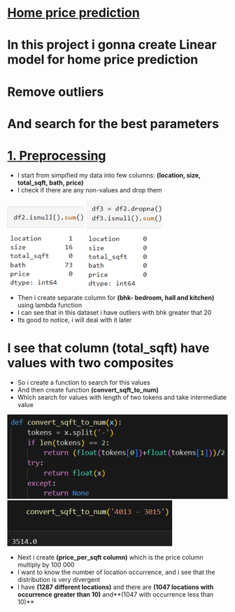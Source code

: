 # [Home price prediction](https://github.com/JakubTabor/Data_augmentation_imbalance_data/blob/main/Project_home_price_model/bengaluru_home_price_model.ipynb)
# In this project i gonna create Linear model for home price prediction
# Remove outliers
# And search for the best parameters
#
#
#
# [1. Preprocessing](https://github.com/JakubTabor/Data_augmentation_imbalance_data/blob/main/Project_home_price_model/Description/Preprocessing)
* I start from simpified my data into few columns: **(location, size,	total_sqft,	bath,	price)**
* I check if there are any non-values and drop them

![](https://github.com/JakubTabor/Data_augmentation_imbalance_data/blob/main/Project_home_price_model/Images/isnull.png)
![](https://github.com/JakubTabor/Data_augmentation_imbalance_data/blob/main/Project_home_price_model/Images/dropna.png)
* Then i create separate column for **(bhk- bedroom, hall and kitchen)** using lambda function
* I can see that in this dataset i have outliers with bhk greater that 20
* Its good to notice, i will deal with it later
# I see that column (total_sqft) have values with two composites
* So i create a function to search for this values
* And then create function **(convert_sqft_to_num)** 
* Which search for values with length of two tokens and take intermediate value

![](https://github.com/JakubTabor/Data_augmentation_imbalance_data/blob/main/Project_home_price_model/Images/sqft_to_num_function.png)
![](https://github.com/JakubTabor/Data_augmentation_imbalance_data/blob/main/Project_home_price_model/Images/convert_sqft_to_num%20.png)
* Next i create **(price_per_sqft column)** which is the price column multiply by 100 000
* I want to know the number of location occurrence, and i see that the distribution is very divergent
* I have **(1287 different locations)** and there are **(1047 locations with occurrence greater than 10)** and**(1047 with occurrence less than 10)** 
